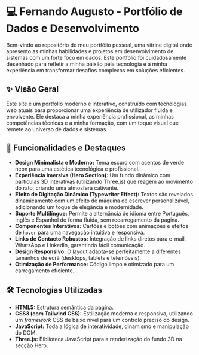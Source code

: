 # 💻 Fernando Augusto - Portfólio de Dados e Desenvolvimento

Bem-vindo ao repositório do meu portfólio pessoal, uma vitrine digital onde apresento as minhas habilidades e projetos em desenvolvimento de sistemas com um forte foco em dados. Este portfólio foi cuidadosamente desenhado para refletir a minha paixão pela tecnologia e a minha experiência em transformar desafios complexos em soluções eficientes.

## ✨ Visão Geral

Este site é um portfólio moderno e interativo, construído com tecnologias web atuais para proporcionar uma experiência de utilizador fluida e envolvente. Ele destaca a minha experiência profissional, as minhas competências técnicas e a minha formação, com um toque visual que remete ao universo de dados e sistemas.

## 🚀 Funcionalidades e Destaques

* **Design Minimalista e Moderno:** Tema escuro com acentos de verde neon para uma estética tecnológica e profissional.
* **Experiência Imersiva (Hero Section):** Um fundo dinâmico com partículas 3D interativas (utilizando Three.js) que reagem ao movimento do rato, criando uma atmosfera cativante.
* **Efeito de Digitação Dinâmico (Typewriter Effect):** Textos são revelados dinamicamente com um efeito de máquina de escrever personalizável, adicionando um toque de elegância e modernidade.
* **Suporte Multilíngue:** Permite a alternância de idioma entre Português, Inglês e Espanhol de forma fluida, sem recarregamento da página.
* **Componentes Interativos:** Cartões e botões com animações e efeitos de `hover` para uma navegação intuitiva e responsiva.
* **Links de Contacto Robustos:** Integração de links diretos para e-mail, WhatsApp e LinkedIn, garantindo fácil comunicação.
* **Design Responsivo:** O layout adapta-se perfeitamente a diferentes tamanhos de ecrã (desktops, tablets e telemóveis).
* **Otimização de Performance:** Código limpo e otimizado para um carregamento eficiente.

## 🛠️ Tecnologias Utilizadas

* **HTML5:** Estrutura semântica da página.
* **CSS3 (com Tailwind CSS):** Estilização moderna e responsiva, utilizando um *framework* CSS de baixo nível para um controlo preciso do design.
* **JavaScript:** Toda a lógica de interatividade, dinamismo e manipulação do DOM.
* **Three.js:** Biblioteca JavaScript para a renderização do fundo 3D na secção Hero.
